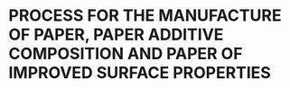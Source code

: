 # PROCESS FOR THE MANUFACTURE OF PAPER, PAPER ADDITIVE COMPOSITION AND PAPER OF IMPROVED SURFACE PROPERTIES